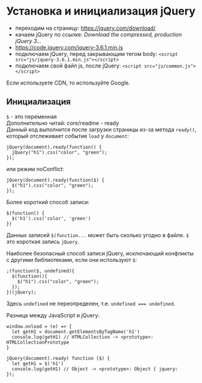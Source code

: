 # Установка и инициализация jQuery
- переходим на страницу: https://jquery.com/download/
- качаем jQuery по ссылке: *Download the compressed, production jQuery 3...*
- https://code.jquery.com/jquery-3.6.1.min.js
- подключаем jQuery, перед закрывающим тегом body: `<script src="js/jquery-3.6.1.min.js"></script>`
- подключаем свой файл js, после jQuery: `<script src="js/common.js"></script>`

Если используете CDN, то используйте Google.

## Инициализация
`$` - это переменная  
Дополнительно читай: core/readme - ready  
Данный код выполнится после загрузки страницы из-за метода `ready()`, который отслеживает событие `load` у `document`:

    jQuery(document).ready(function() {
      jQuery("h1").css("color", "green");
    });

или режим noConflict:

    jQuery(document).ready(function($) {
      $("h1").css("color", "green");
    });

Более короткий способ записи:

    $(function() {
      $('h1').css('color', 'green')
    })

Данных записей `$(function...` может быть сколько угодно в файле. `$` это короткая запись `jQuery`.

Наиболее безопасный способ записи jQuery, исключающий конфликты с другими библиотеками, если они используют `$`:

    ;(function($, undefined){
      $(function(){
        $("h1").css("color", "green");
      });
    })(jQuery);

Здесь `undefined` не переопределен, т.е. `undefined === undefined`.

Разница между JavaScript и jQuery:

    window.onload = (e) => {
      let getH1 = document.getElementsByTagName('h1')
      console.log(getH1) // HTMLCollection -> <prototype>: HTMLCollectionPrototype
    }

    jQuery(document).ready( function ($) {
      let getH1 = $('h1')
      console.log(getH1) // Object -> <prototype>: Object { jquery: 
    });
